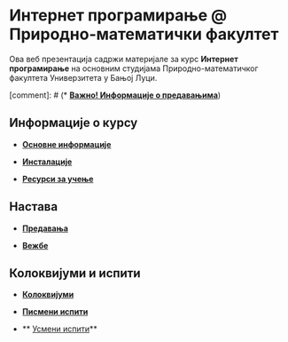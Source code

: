 # Интернет програмирање @ Природно-математички факултет

Ова веб презентација садржи материјале за курс **Интернет програмирање** на основним студијама Природно-математичког факултета Универзитета у Бањој Луци.

[comment]: # (* **[Важно! Информације о предавањима](/predavanja/info/README.md)**)

## Информације о курсу

* **[Основне информације](/informacije/README.md)**

* **[Инсталације](/INSTALACIJE.md)**

* **[Ресурси за учење](/RESURSI-ZA-UCENJE.md)**

## Настава

* **[Предавања](/predavanja/README.md)**

* **[Вежбе](/vezbe/README.md)**

## Колоквијуми и испити

* **[Колоквијуми](/kolokvijumi/README.md)**

* **[Писмени испити](/pismeni-ispiti/README.md)**

* ** [Усмени испити](/usmeni-ispiti/README.md)**